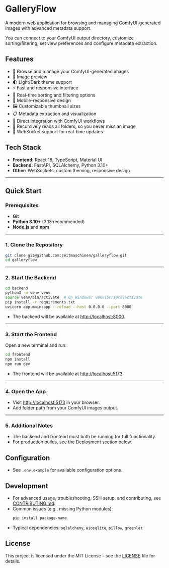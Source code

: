 # GalleryFlow

A modern web application for browsing and managing <a href="https://github.com/comfyanonymous/ComfyUI" target="_blank" rel="noopener noreferrer">ComfyUI</a>-generated images with advanced metadata support.

You can connect to your ComfyUI output directory, customize sorting/filtering, set view preferences and configure metadata extraction.

## Features

- 📁 Browse and manage your ComfyUI-generated images
- 🎨 Image preview
- 🌓 Light/Dark theme support
- ⚡ Fast and responsive interface
- 🔄 Real-time sorting and filtering options
- 📱 Mobile-responsive design
- 🖼️ Customizable thumbnail sizes
- 📋 Metadata extraction and visualization
- 🔗 Direct integration with ComfyUI workflows
- 📂 Recursively reads all folders, so you never miss an image
- 🔄 WebSocket support for real-time updates

## Tech Stack
- **Frontend:** React 18, TypeScript, Material UI
- **Backend:** FastAPI, SQLAlchemy, Python 3.10+
- **Other:** WebSockets, custom theming, responsive design

---

## Quick Start

### Prerequisites
- **Git**
- **Python 3.10+** (3.13 recommended)
- **Node.js** and **npm**

---

### 1. Clone the Repository

```bash
git clone git@github.com:zeitmaschinen/galleryflow.git
cd galleryflow
```

---

### 2. Start the Backend

```bash
cd backend
python3 -m venv venv
source venv/bin/activate  # On Windows: venv\Scripts\activate
pip install -r requirements.txt
uvicorn app.main:app --reload --host 0.0.0.0 --port 8000
```

- The backend will be available at [http://localhost:8000](http://localhost:8000).

---

### 3. Start the Frontend

Open a new terminal and run:

```bash
cd frontend
npm install
npm run dev
```

- The frontend will be available at [http://localhost:5173](http://localhost:5173).

---

### 4. Open the App

- Visit [http://localhost:5173](http://localhost:5173) in your browser.
- Add folder path from your ComfyUI images output.

---

### 5. Additional Notes

- The backend and frontend must both be running for full functionality.
- For production builds, see the Deployment section below.

## Configuration
- See `.env.example` for available configuration options.

## Development
- For advanced usage, troubleshooting, SSH setup, and contributing, see [CONTRIBUTING.md](CONTRIBUTING.md).
- Common issues (e.g., missing Python modules):
  ```bash
  pip install package-name
  ```
- Typical dependencies: `sqlalchemy`, `aiosqlite`, `pillow`, `greenlet`

## License
This project is licensed under the MIT License – see the [LICENSE](LICENSE) file for details.
